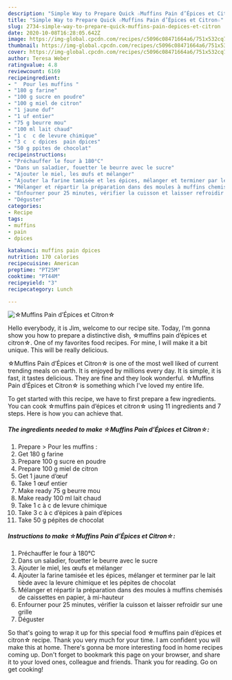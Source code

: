 ```yaml
---
description: "Simple Way to Prepare Quick ☆Muffins Pain d’Épices et Citron☆"
title: "Simple Way to Prepare Quick ☆Muffins Pain d’Épices et Citron☆"
slug: 2734-simple-way-to-prepare-quick-muffins-pain-depices-et-citron
date: 2020-10-08T16:28:05.642Z
image: https://img-global.cpcdn.com/recipes/c5096c08471664a6/751x532cq70/☆muffins-pain-depices-et-citron☆-photo-principale-de-la-recette.jpg
thumbnail: https://img-global.cpcdn.com/recipes/c5096c08471664a6/751x532cq70/☆muffins-pain-depices-et-citron☆-photo-principale-de-la-recette.jpg
cover: https://img-global.cpcdn.com/recipes/c5096c08471664a6/751x532cq70/☆muffins-pain-depices-et-citron☆-photo-principale-de-la-recette.jpg
author: Teresa Weber
ratingvalue: 4.8
reviewcount: 6169
recipeingredient:
- "  Pour les muffins "
- "180 g farine"
- "100 g sucre en poudre"
- "100 g miel de citron"
- "1 jaune duf"
- "1 uf entier"
- "75 g beurre mou"
- "100 ml lait chaud"
- "1 c  c de levure chimique"
- "3 c  c dpices  pain dpices"
- "50 g ppites de chocolat"
recipeinstructions:
- "Préchauffer le four à 180°C"
- "Dans un saladier, fouetter le beurre avec le sucre"
- "Ajouter le miel, les œufs et mélanger"
- "Ajouter la farine tamisée et les épices, mélanger et terminer par le lait tiède avec la levure chimique et les pépites de chocolat"
- "Mélanger et répartir la préparation dans des moules à muffins chemisés de caissettes en papier, à mi-hauteur"
- "Enfourner pour 25 minutes, vérifier la cuisson et laisser refroidir sur une grille"
- "Déguster"
categories:
- Recipe
tags:
- muffins
- pain
- dpices

katakunci: muffins pain dpices 
nutrition: 170 calories
recipecuisine: American
preptime: "PT25M"
cooktime: "PT44M"
recipeyield: "3"
recipecategory: Lunch

---
```



![☆Muffins Pain d’Épices et Citron☆](https://img-global.cpcdn.com/recipes/c5096c08471664a6/751x532cq70/☆muffins-pain-depices-et-citron☆-photo-principale-de-la-recette.jpg)

Hello everybody, it is Jim, welcome to our recipe site. Today, I'm gonna show you how to prepare a distinctive dish, ☆muffins pain d’épices et citron☆. One of my favorites food recipes. For mine, I will make it a bit unique. This will be really delicious.



☆Muffins Pain d’Épices et Citron☆ is one of the most well liked of current trending meals on earth. It is enjoyed by millions every day. It is simple, it is fast, it tastes delicious. They are fine and they look wonderful. ☆Muffins Pain d’Épices et Citron☆ is something which I've loved my entire life.


To get started with this recipe, we have to first prepare a few ingredients. You can cook ☆muffins pain d’épices et citron☆ using 11 ingredients and 7 steps. Here is how you can achieve that.

<!--inarticleads1-->

##### The ingredients needed to make ☆Muffins Pain d’Épices et Citron☆:

1. Prepare  &gt; Pour les muffins :
1. Get 180 g farine
1. Prepare 100 g sucre en poudre
1. Prepare 100 g miel de citron
1. Get 1 jaune d’œuf
1. Take 1 œuf entier
1. Make ready 75 g beurre mou
1. Make ready 100 ml lait chaud
1. Take 1 c à c de levure chimique
1. Take 3 c à c d’épices à pain d’épices
1. Take 50 g pépites de chocolat




<!--inarticleads2-->

##### Instructions to make ☆Muffins Pain d’Épices et Citron☆:

1. Préchauffer le four à 180°C
1. Dans un saladier, fouetter le beurre avec le sucre
1. Ajouter le miel, les œufs et mélanger
1. Ajouter la farine tamisée et les épices, mélanger et terminer par le lait tiède avec la levure chimique et les pépites de chocolat
1. Mélanger et répartir la préparation dans des moules à muffins chemisés de caissettes en papier, à mi-hauteur
1. Enfourner pour 25 minutes, vérifier la cuisson et laisser refroidir sur une grille
1. Déguster




So that's going to wrap it up for this special food ☆muffins pain d’épices et citron☆ recipe. Thank you very much for your time. I am confident you will make this at home. There's gonna be more interesting food in home recipes coming up. Don't forget to bookmark this page on your browser, and share it to your loved ones, colleague and friends. Thank you for reading. Go on get cooking!
